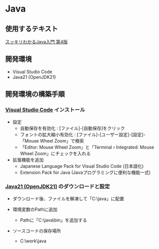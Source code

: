 # Java

## 使用するテキスト

[スッキリわかるJava入門 第4版](https://book.impress.co.jp/books/1123101044)

## 開発環境

- Visual Studio Code
- Java21 (OpenJDK21)

## 開発環境の構築手順

###  [Visual Studio Code](https://code.visualstudio.com/download) インストール
- 設定
  -  自動保存を有効化 : [ファイル]-[自動保存]をクリック
  -  フォントの拡大縮小有効化 : [ファイル]-[ユーザー設定]-[設定]-「Mouse Wheel Zoom」で検索
    - 「Editor: Mouse Wheel Zoom」と「Terminal › Integrated: Mouse Wheel Zoom」にチェックを入れる
- 拡張機能を追加
  - Japanese Language Pack for Visual Studio Code (日本語化)
  - Extension Pack for Java (Javaプログラミングに便利な機能一式)

###  [Java21 (OpenJDK21)](https://jdk.java.net/java-se-ri/21) のダウンロードと設定
  - ダウンロード後、ファイルを解凍して「C:\java」に配置
  - 環境変数のPathに追加
    - Pathに「C:\java\bin」を追加する

- ソースコードの保存場所
  - C:\work\java
